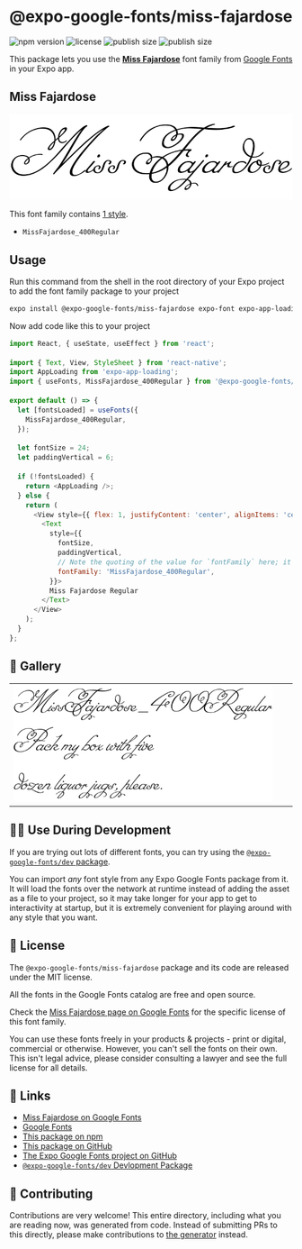# @expo-google-fonts/miss-fajardose

![npm version](https://flat.badgen.net/npm/v/@expo-google-fonts/miss-fajardose)
![license](https://flat.badgen.net/github/license/expo/google-fonts)
![publish size](https://flat.badgen.net/packagephobia/install/@expo-google-fonts/miss-fajardose)
![publish size](https://flat.badgen.net/packagephobia/publish/@expo-google-fonts/miss-fajardose)

This package lets you use the [**Miss Fajardose**](https://fonts.google.com/specimen/Miss+Fajardose) font family from [Google Fonts](https://fonts.google.com/) in your Expo app.

## Miss Fajardose

![Miss Fajardose](./font-family.png)

This font family contains [1 style](#-gallery).

- `MissFajardose_400Regular`

## Usage

Run this command from the shell in the root directory of your Expo project to add the font family package to your project
```sh
expo install @expo-google-fonts/miss-fajardose expo-font expo-app-loading
```

Now add code like this to your project
```js
import React, { useState, useEffect } from 'react';

import { Text, View, StyleSheet } from 'react-native';
import AppLoading from 'expo-app-loading';
import { useFonts, MissFajardose_400Regular } from '@expo-google-fonts/miss-fajardose';

export default () => {
  let [fontsLoaded] = useFonts({
    MissFajardose_400Regular,
  });

  let fontSize = 24;
  let paddingVertical = 6;

  if (!fontsLoaded) {
    return <AppLoading />;
  } else {
    return (
      <View style={{ flex: 1, justifyContent: 'center', alignItems: 'center' }}>
        <Text
          style={{
            fontSize,
            paddingVertical,
            // Note the quoting of the value for `fontFamily` here; it expects a string!
            fontFamily: 'MissFajardose_400Regular',
          }}>
          Miss Fajardose Regular
        </Text>
      </View>
    );
  }
};

```

## 🔡 Gallery


||||
|-|-|-|
|![MissFajardose_400Regular](./MissFajardose_400Regular.ttf.png)||||


## 👩‍💻 Use During Development

If you are trying out lots of different fonts, you can try using the [`@expo-google-fonts/dev` package](https://github.com/expo/google-fonts/tree/master/font-packages/dev#readme).

You can import *any* font style from any Expo Google Fonts package from it. It will load the fonts
over the network at runtime instead of adding the asset as a file to your project, so it may take longer
for your app to get to interactivity at startup, but it is extremely convenient
for playing around with any style that you want.

## 📖 License

The `@expo-google-fonts/miss-fajardose` package and its code are released under the MIT license.

All the fonts in the Google Fonts catalog are free and open source.

Check the [Miss Fajardose page on Google Fonts](https://fonts.google.com/specimen/Miss+Fajardose) for the specific license of this font family.

You can use these fonts freely in your products & projects - print or digital, commercial or otherwise. However, you can't sell the fonts on their own. This isn't legal advice, please consider consulting a lawyer and see the full license for all details.

## 🔗 Links

- [Miss Fajardose on Google Fonts](https://fonts.google.com/specimen/Miss+Fajardose)
- [Google Fonts](https://fonts.google.com/)
- [This package on npm](https://www.npmjs.com/package/@expo-google-fonts/miss-fajardose)
- [This package on GitHub](https://github.com/expo/google-fonts/tree/master/font-packages/miss-fajardose)
- [The Expo Google Fonts project on GitHub](https://github.com/expo/google-fonts)
- [`@expo-google-fonts/dev` Devlopment Package](https://github.com/expo/google-fonts/tree/master/font-packages/dev)

## 🤝 Contributing

Contributions are very welcome! This entire directory, including what you are reading now, was generated from code. Instead of submitting PRs to this directly, please make contributions to [the generator](https://github.com/expo/google-fonts/tree/master/packages/generator) instead.
